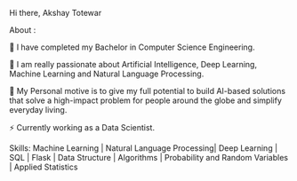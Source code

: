 
 Hi there, Akshay Totewar

About :

:telescope: I have completed my Bachelor in Computer Science Engineering.

🔭 I am really passionate about Artificial Intelligence, Deep Learning, Machine Learning and Natural Language Processing.

💬 My Personal motive is to give my full potential to build AI-based solutions that solve a high-impact problem for people around the globe and simplify everyday living.

⚡ Currently working as a Data Scientist.


Skills: Machine Learning | Natural Language Processing| Deep Learning | SQL | Flask | Data Structure | Algorithms | Probability and Random Variables | Applied Statistics  

<!---
Akshaay10/Akshaay10 is a ✨ special ✨ repository because its `README.md` (this file) appears on your GitHub profile.
You can click the Preview link to take a look at your changes.
--->
